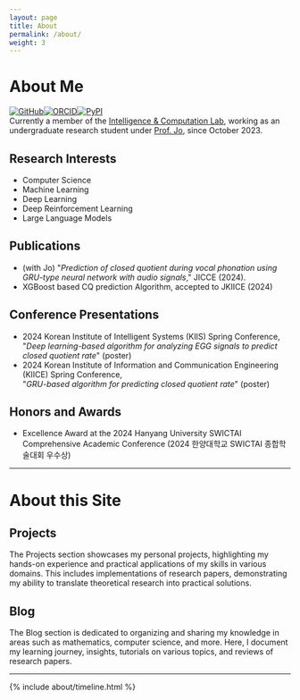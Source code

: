 ```yaml
---
layout: page
title: About
permalink: /about/
weight: 3
---
```


# **About Me**
[![GitHub](https://a11ybadges.com/badge?logo=github)][1][![ORCID](https://a11ybadges.com/badge?logo=orcid)][2][![PyPI](https://a11ybadges.com/badge?logo=pypi)][5] <!--[![LinkedIn](https://a11ybadges.com/badge?logo=linkedin)][3] | [![Kaggle](https://a11ybadges.com/badge?logo=kaggle)][4] --><br>
Currently a member of the [Intelligence & Computation Lab][6], working as an undergraduate research student under [Prof. Jo][7], since October 2023.
<br>

## **Research Interests**

- Computer Science
- Machine Learning
- Deep Learning
- Deep Reinforcement Learning
- Large Language Models

## **Publications**

- (with Jo) "*Prediction of closed quotient during vocal phonation using GRU-type neural network with audio signals*," JICCE (2024).
- XGBoost based CQ prediction Algorithm, accepted to JKIICE (2024)

## **Conference Presentations**

- 2024 Korean Institute of Intelligent Systems (KIIS) Spring Conference,<br>
  "*Deep learning-based algorithm for analyzing EGG signals to predict closed quotient rate*" (poster)
- 2024 Korean Institute of Information and Communication Engineering (KIICE) Spring Conference,<br>
  "*GRU-based algorithm for predicting closed quotient rate*" (poster)

## **Honors and Awards**
- Excellence Award at the 2024 Hanyang University SWICTAI Comprehensive Academic Conference (2024 한양대학교 SWICTAI 종합학술대회 우수상)

<!-- Lincense & Certificate -->

***

# **About this Site**

## **Projects**

The Projects section showcases my personal projects, highlighting my hands-on experience and practical applications of my skills in various domains. This includes implementations of research papers, demonstrating my ability to translate theoretical research into practical solutions.

## **Blog**

The Blog section is dedicated to organizing and sharing my knowledge in areas such as mathematics, computer science, and more. Here, I document my learning journey, insights, tutorials on various topics, and reviews of research papers.

<!-- References -->
[1]: https://github.com/Dexoculus
[2]: https://orcid.org/0009-0007-4713-5892
[3]: https://www.linkedin.com/in/hyeonbin-han-869312279/
[4]: https://www.kaggle.com/dexoculus
[5]: https://pypi.org/user/dexoculus/
[6]: https://sites.google.com/view/gwanghyunjo/home
[7]: https://scholar.google.com/citations?hl=ko&user=8BN1dJ7aXgMC&view_op=list_works&sortby=pubdate
***

<!--
<div class="row">
{% include about/skills.html title="Programming Skills" source=site.data.programming-skills %}
{% include about/skills.html title="Other Skills" source=site.data.other-skills %}
</div>
-->
<div class="row">
{% include about/timeline.html %}
</div>